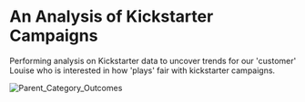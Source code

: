 # An Analysis of Kickstarter Campaigns 
Performing analysis on Kickstarter data to uncover trends for our 'customer' Louise who is interested in how 'plays' fair with kickstarter campaigns. 

![Parent_Category_Outcomes](path/to/Parent_Category_Outcomes.png)
